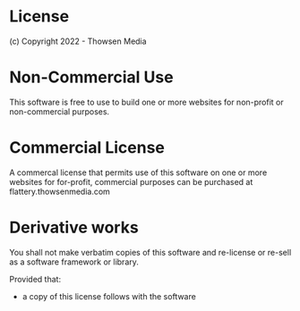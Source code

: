 # License
(c) Copyright 2022 - Thowsen Media

# Non-Commercial Use
This software is free to use to build one or more websites for non-profit or non-commercial purposes.

# Commercial License
A commercal license that permits use of this software on one or more websites for for-profit, commercial purposes can be purchased at flattery.thowsenmedia.com

# Derivative works
You shall not make verbatim copies of this software and re-license or re-sell as a software framework or library.

Provided that:

- a copy of this license follows with the software
